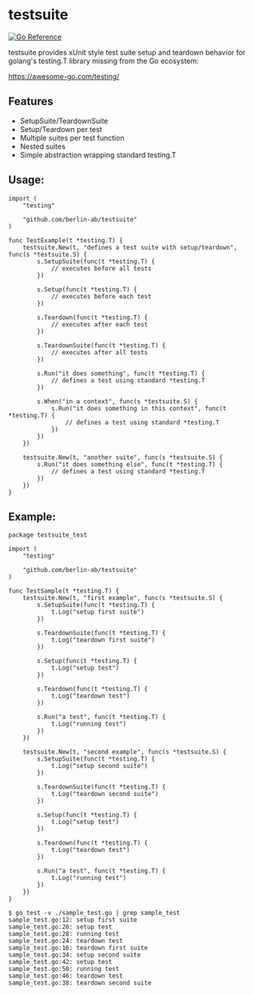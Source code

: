 # testsuite

[![Go Reference](https://pkg.go.dev/badge/github.com/berlin-ab/testsuite.svg)](https://pkg.go.dev/github.com/berlin-ab/testsuite)

testsuite provides xUnit style test suite setup and teardown behavior
for golang's testing.T library missing from the Go ecosystem:

https://awesome-go.com/testing/

## Features

- SetupSuite/TeardownSuite
- Setup/Teardown per test
- Multiple suites per test function
- Nested suites
- Simple abstraction wrapping standard testing.T

## Usage: 

    import (
        "testing"

        "github.com/berlin-ab/testsuite"
    )

    func TestExample(t *testing.T) {
        testsuite.New(t, "defines a test suite with setup/teardown", func(s *testsuite.S) {
            s.SetupSuite(func(t *testing.T) {
                // executes before all tests
            })
    
            s.Setup(func(t *testing.T) {
                // executes before each test
            })
    
            s.Teardown(func(t *testing.T) {
                // executes after each test
            })
    
            s.TeardownSuite(func(t *testing.T) {
                // executes after all tests
            })
    
            s.Run("it does something", func(t *testing.T) {
                // defines a test using standard *testing.T
            })

            s.When("in a context", func(s *testsuite.S) {
                s.Run("it does something in this context", func(t *testing.T) {
                    // defines a test using standard *testing.T
                })
            })
        })

        testsuite.New(t, "another suite", func(s *testsuite.S) {
            s.Run("it does something else", func(t *testing.T) {
                // defines a test using standard *testing.T
            })
        })
    }


## Example:

    package testsuite_test

    import (
        "testing"
    
        "github.com/berlin-ab/testsuite"
    )

    func TestSample(t *testing.T) {
        testsuite.New(t, "first example", func(s *testsuite.S) {
            s.SetupSuite(func(t *testing.T) {
                t.Log("setup first suite")
            })
    
            s.TeardownSuite(func(t *testing.T) {
                t.Log("teardown first suite")
            })
    
            s.Setup(func(t *testing.T) {
                t.Log("setup test")
            })
    
            s.Teardown(func(t *testing.T) {
                t.Log("teardown test")
            })
    
            s.Run("a test", func(t *testing.T) {
                t.Log("running test")
            })
        })
    
        testsuite.New(t, "second example", func(s *testsuite.S) {
            s.SetupSuite(func(t *testing.T) {
                t.Log("setup second suite")
            })
    
            s.TeardownSuite(func(t *testing.T) {
                t.Log("teardown second suite")
            })
    
            s.Setup(func(t *testing.T) {
                t.Log("setup test")
            })
    
            s.Teardown(func(t *testing.T) {
                t.Log("teardown test")
            })
    
            s.Run("a test", func(t *testing.T) {
                t.Log("running test")
            })
        })
    }

    $ go test -v ./sample_test.go | grep sample_test
    sample_test.go:12: setup first suite
    sample_test.go:20: setup test
    sample_test.go:28: running test
    sample_test.go:24: teardown test
    sample_test.go:16: teardown first suite
    sample_test.go:34: setup second suite
    sample_test.go:42: setup test
    sample_test.go:50: running test
    sample_test.go:46: teardown test
    sample_test.go:38: teardown second suite